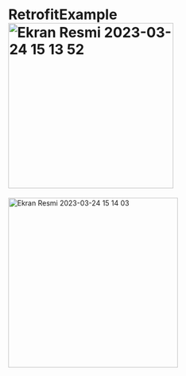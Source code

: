 # RetrofitExample<img width="332" alt="Ekran Resmi 2023-03-24 15 13 52" src="https://user-images.githubusercontent.com/61374255/227518549-13315495-eb7f-4ccf-b1e5-61e57b2595bc.png">

<img width="341" alt="Ekran Resmi 2023-03-24 15 14 03" src="https://user-images.githubusercontent.com/61374255/227518557-03bcf552-4e91-43ab-8543-1ee567b5e312.png">
